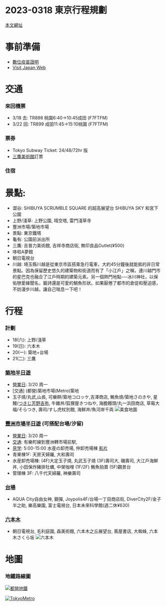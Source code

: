 # 2023-0318 東京行程規劃

[本文網址](https://github.com/rwlin/TravelPlan/blob/master/Japan/20230318-東京.md)

# 事前準備

 - [數位疫苗證明](https://dvc.mohw.gov.tw/vapa/apply/Index.init.ctr?openExternalBrowser=1)
 - [Visit Japan Web](https://www.vjw.digital.go.jp/)

# 交通

### 來回機票
 - 3/18 去: TR898 桃園6:40→10:45成田 (F7FTFM)
 - 3/22 回: TR899 成田11:45→15:10桃園 (F7FTFM)

### 票券
 - Tokyo Subway Ticket: 24/48/72hr 版
 - [三鷹美術館](https://l-tike.com/ghibli/)訂票
 
### 住宿
 
# 景點:

 - 澀谷: SHIBUYA SCRUMBLE SQUARE 的超高展望台 SHIBUYA SKY 和宮下公園
 - 上野/淺草: 上野公園, 晴空塔, 雷門淺草寺
 - 豐洲市場/築地市場
 - 景點: 東京鐵塔
 - 龜有: 公園前派出所
 - 三鷹: 吉普力美術館, 吉祥寺商店街, 無印良品Outlet(¥500)
 - 哆啦A夢館
 - 朝日電視台
 - 川越: 埼玉縣川越是從東京市區搭乘急行電車，大約45分鐘後就能抵的非日常景點。因為保留歷史悠久的建築物和街道而有了「小江戶」之稱，連川越門市的星巴克也融合了江戶時期的建築元素。另一個熱門地點──冰川神社，以保佑戀愛緣聞名，籤詩還是可愛的鯛魚形狀。如果厭倦了都市的倉促和壓迫感，不妨漫步川越，讓自己喘息一下吧！
 
# 行程

### 計劃
 - 18(六): 上野/淺草
 - 19(日): 六本木
 - 20(一): 築地+台場
 - 21(二): 三鷹

### [築地半日遊](https://boo2k.com/archives/113959)
 - [營業日](https://www.tsukiji.or.jp/calendar/): 3/20 周一
 - [交通] (都營)築地市場(Metro)築地
 - 玉子燒/丸武,山長, 可樂餅/築地コロッケ,吉澤商店, 鮪魚燒/築地さのきや, 星鰻/[つきじ芳野吉弥](https://tw.wamazing.com/media/article/a-553/), 牛雜丼/狐狸屋きつねや, 海膽饅頭/丸一浜田商店, 草莓大福/そらつき, 壽司/すし虎杖別館, 海鮮丼/魚河岸千両
 ![美食地圖](https://i0.wp.com/boo2k.com/wp-content/uploads/2022/10/fajihrtwa.jpg?resize=864%2C520&ssl=1)

### [豐洲市場半日遊](https://www.bring-you.info/zh-tw/toyosu-market) (可搭配台場/汐留)
 - [營業日](https://www.toyosu-market.or.jp/calendar/): 3/20 周一
 - [交通](https://finduheart.com/wp-content/uploads/2018/10/%E8%9E%A2%E5%B9%95%E5%BF%AB%E7%85%A7-2018-10-08-%E4%B8%8B%E5%8D%883.06.56-1.png): 有樂町線到豐洲轉市場前駅, 
 - [見学](https://www.toyosu-market.or.jp/tour-area/): 5:00-15:00 水産の卸売場, 仲卸売場棟 [影片](https://www.youtube.com/watch?v=GELozsWjsw4)
 - 青果棟1F: 天房天婦羅, 大和壽司
 - 水産卸売場棟: (4F)大定玉子燒, 丸武玉子燒 (3F)壽司大, 磯壽司, 大江戶海鮮丼, 小田保炸豬排牡蠣, 中榮咖哩 (1F/2F) 鮪魚拍賣 (5F)觀景台
 - 管理棟 3F: 八千代天婦羅, 神樂壽司
 
### [台場](https://lazyjapan.com/regions/tokyo/trips/3days/d2/odaiba.html)
 - AQUA City自由女神, 鋼彈, Joypolis4F/台場一丁目商店街, DiverCity2F/金子半之助, 樂高樂園, 富士電視台, 日本未來科學館(週二休¥630)
 
### [六本木](https://www.bring-you.info/zh-tw/roppongi-hot-spots)
 - 朝日電視台, 毛利庭園, 森美術館, 六本木之丘展望台, 蔦屋書店, 大蜘蛛, 六本木さくら坂
 ![六本木](https://www.bring-you.info/wp-content/uploads/2014/08/%E5%85%AD%E6%9C%AC%E6%9C%A8%E9%BA%BB%E5%B8%83-800x450.jpg)
 
### 

# 地圖 

### 地鐵路線圖

[![都營地鐵](https://www.e-japannavi.com/trans/tokyo_images/mtrmap700465_01.jpg)](https://www.e-japannavi.com/trans/tokyo_images/mtrmap.pdf)

[![TokyoMetro](https://www.tokyometro.jp/tcn/subwaymap/img/img_01.png)](https://www.tokyometro.jp/station/pdf/202006/202006_number_tcn.pdf)
 